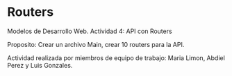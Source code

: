 # Routers
Modelos de Desarrollo Web. Actividad 4: API con Routers

Proposito: 
Crear un archivo Main, crear 10 routers para la API.

Actividad realizada por miembros de equipo de trabajo: Maria Limon, Abdiel Perez y Luis Gonzales.
